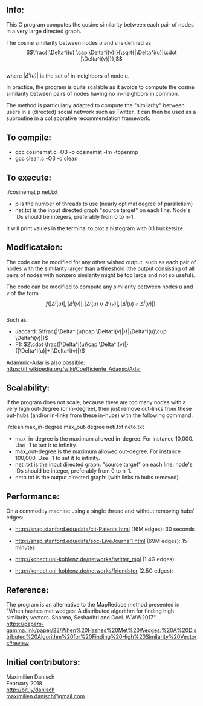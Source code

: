 ## Info:

This C program computes the cosine similarity between each pair of nodes in a very large directed graph.

The cosine similarity between nodes $u$ and $v$ is defined as  
$$\frac{|\Delta^i(u) \cap \Delta^i(v)|}{\sqrt{|\Delta^i(u)|\cdot |\Delta^i(v)|}},$$  
where $|\Delta^i(u)|$ is the set of in-neighbors of node u.

In practice, the program is quite scalable as it avoids to compute the cosine similarity between pairs of nodes having no in-neighbors in common. 

The method is particularly adapted to compute the "similarity" between users in a (directed) social network such as Twitter. It can then be used as a subroutine in a collaborative recommendation framework.

## To compile:

- gcc cosinemat.c -O3 -o cosinemat -lm -fopenmp 
- gcc clean.c -O3 -o clean

## To execute:

./cosinemat p net.txt
- p is the number of threads to use (nearly optimal degree of parallelism)
- net.txt is the input directed graph "source target" on each line. Node's IDs should be integers, preferably from 0 to n-1.

It will print values in the terminal to plot a histogram with 0.1 bucketsize.   

## Modificataion:

The code can be modified for any other wished output, such as each pair of nodes with the similarity larger than a threshold (the output consisting of all pairs of nodes with nonzero similarity might be too large and not so useful).

The code can be modified to compute any similarity bettween nodes $u$ and $v$ of the form  
$$f(|\Delta^i(u)|,|\Delta^i(v)|, |\Delta^i(u)\cup \Delta^i(v)|, |\Delta^i(u)\cap \Delta^i(v)|).$$  
Such as:
- Jaccard: $\frac{|\Delta^i(u)\cap \Delta^i(v)|}{|\Delta^i(u)\cup \Delta^i(v)|}$
- F1: $2\cdot \frac{|\Delta^i(u)\cap \Delta^i(v)|}{|\Delta^i(u)|+|\Delta^i(v)|}$

Adammic-Adar is also possible: https://it.wikipedia.org/wiki/Coefficiente_Adamic/Adar

## Scalability:

If the program does not scale, because there are too many nodes with a very high out-degree (or in-degree), then just remove out-links from these out-hubs (and/or in-links from these in-hubs) with the following command.

./clean max_in-degree max_out-degree neti.txt neto.txt

- max_in-degree is the maximum allowed in-degree. For instance 10,000. Use -1 to set it to infinity.
- max_out-degree is the maximum allowed out-degree. For instance 100,000. Use -1 to set it to infinity.
- neti.txt is the input directed graph: "source target" on each line. node's IDs should be integer, preferably from 0 to n-1.
- neto.txt is the output directed graph: (with links to hubs removed).

## Performance:
On a commodity machine using a single thread and without removing hubs' edges:
- http://snap.stanford.edu/data/cit-Patents.html (16M edges): 30 seconds
- http://snap.stanford.edu/data/soc-LiveJournal1.html (69M edges): 15 minutes

- http://konect.uni-koblenz.de/networks/twitter_mpi (1.4G edges):
- http://konect.uni-koblenz.de/networks/friendster (2.5G edges):

## Reference:

The program is an alternative to the MapReduce method presented in "When hashes met wedges: A distributed algorithm for finding high similarity vectors. Sharma, Seshadhri and Goel. WWW2017".  
https://papers-gamma.link/paper/23/When%20Hashes%20Met%20Wedges:%20A%20Distributed%20Algorithm%20for%20Finding%20High%20Similarity%20Vectors#review

## Initial contributors:

Maximilien Danisch  
February 2018  
http://bit.ly/danisch  
maximilien.danisch@gmail.com
